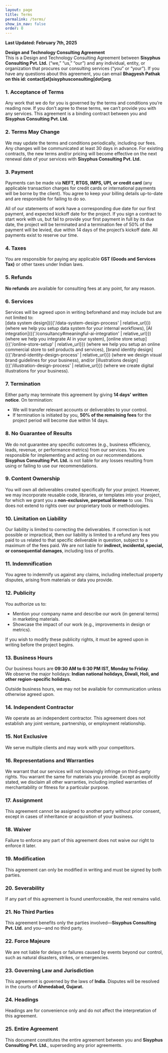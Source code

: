 ```yaml
---
layout: page
title: Terms
permalink: /terms/
show_in_nav: false
order: 0
---
```


**Last Updated: February 7th, 2025**

**Design and Technology Consulting Agreement**  
This is a Design and Technology Consulting Agreement between **Sisyphus Consulting Pvt. Ltd.** (“we,” “us,” “our”) and any individual, entity, or organization that procures our consulting services (“you” or “your”). If you have any questions about this agreement, you can email **Bhagyesh Pathak on this id: contact[at]sisyphusconsulting[dot]org**.

### 1. Acceptance of Terms
Any work that we do for you is governed by the terms and conditions you’re reading now. If you don’t agree to these terms, we can’t provide you with any services. This agreement is a binding contract between you and **Sisyphus Consulting Pvt. Ltd.**

### 2. Terms May Change
We may update the terms and conditions periodically, including our fees. Any changes will be communicated at least 30 days in advance. For existing contracts, the new terms and/or pricing will become effective on the next renewal date of your services with **Sisyphus Consulting Pvt. Ltd.**

### 3. Payment
Payments can be made via **NEFT, RTGS, IMPS, UPI, or credit card** (any applicable transaction charges for credit cards or international payments will be borne by the client). You agree to keep your billing details up-to-date and are responsible for failing to do so.  

All of our statements of work have a corresponding due date for our first payment, and expected kickoff date for the project. If you sign a contract to start work with us, but fail to provide your first payment in full by its due date, the project will be terminated and a termination fee of 50% of the payment will be levied, due within 14 days of the project’s kickoff date. All payments exist to reserve our time.

### 4. Taxes
You are responsible for paying any applicable **GST (Goods and Services Tax)** or other taxes under Indian laws.

### 5. Refunds
**No refunds** are available for consulting fees at any point, for any reason.

### 6. Services
Services will be agreed upon in writing beforehand and may include but are not limited to:  
[data system design]({{'/data-system-design-process' | relative_url}}) (where we help you setup data system for your internal workflows), [AI integration]({{'/consultancy#meaningful-ai-integration' | relative_url}}) (where we help you integrate AI in your system), [online store setup]({{'/online-store-setup' | relative_url}}) (where we help you setup an online commercial store to sell products and services), [brand identity design]({{'/brand-identity-design-process' | relative_url}}) (where we design visual brand guidelines for your business), and/or [illustrations design]({{'/illustration-design-process' | relative_url}}) (where we create digital illustrations for your business).

### 7. Termination
Either party may terminate this agreement by giving **14 days' written notice**. On termination:  
- We will transfer relevant accounts or deliverables to your control.  
- If termination is initiated by you, **50% of the remaining fees** for the project period will become due within 14 days.  

### 8. No Guarantee of Results
We do not guarantee any specific outcomes (e.g., business efficiency, leads, revenue, or performance metrics) from our services. You are responsible for implementing and acting on our recommendations. **Sisyphus Consulting Pvt. Ltd.** is not liable for any losses resulting from using or failing to use our recommendations.

### 9. Content Ownership
You will own all deliverables created specifically for your project. However, we may incorporate reusable code, libraries, or templates into your project, for which we grant you a **non-exclusive, perpetual license** to use. This does not extend to rights over our proprietary tools or methodologies.

### 10. Limitation on Liability
Our liability is limited to correcting the deliverables. If correction is not possible or impractical, then our liability is limited to a refund any fees you paid to us related to that specific deliverable in question, subject to a maximum of the fees paid. We are not liable for **indirect, incidental, special, or consequential damages**, including loss of profits.

### 11. Indemnification
You agree to indemnify us against any claims, including intellectual property disputes, arising from materials or data you provide.

### 12. Publicity
You authorize us to:  
- Mention your company name and describe our work (in general terms) in marketing materials.  
- Showcase the impact of our work (e.g., improvements in design or metrics).  

If you wish to modify these publicity rights, it must be agreed upon in writing before the project begins.

### 13. Business Hours
Our business hours are **09:30 AM to 6:30 PM IST, Monday to Friday**.  
We observe the major holidays: **Indian national holidays, Diwali, Holi, and other region-specific holidays.**  

Outside business hours, we may not be available for communication unless otherwise agreed upon.

### 14. Independent Contractor
We operate as an independent contractor. This agreement does not establish any joint venture, partnership, or employment relationship.

### 15. Not Exclusive
We serve multiple clients and may work with your competitors.

### 16. Representations and Warranties
We warrant that our services will not knowingly infringe on third-party rights. You warrant the same for materials you provide. Except as explicitly stated, we disclaim all other warranties, including implied warranties of merchantability or fitness for a particular purpose.

### 17. Assignment
This agreement cannot be assigned to another party without prior consent, except in cases of inheritance or acquisition of your business.

### 18. Waiver
Failure to enforce any part of this agreement does not waive our right to enforce it later.

### 19. Modification
This agreement can only be modified in writing and must be signed by both parties.

### 20. Severability
If any part of this agreement is found unenforceable, the rest remains valid.

### 21. No Third Parties
This agreement benefits only the parties involved—**Sisyphus Consulting Pvt. Ltd.** and you—and no third party.

### 22. Force Majeure
We are not liable for delays or failures caused by events beyond our control, such as natural disasters, strikes, or emergencies.

### 23. Governing Law and Jurisdiction
This agreement is governed by the laws of **India**. Disputes will be resolved in the courts of **Ahmedabad, Gujarat.**

### 24. Headings
Headings are for convenience only and do not affect the interpretation of this agreement.

### 25. Entire Agreement
This document constitutes the entire agreement between you and **Sisyphus Consulting Pvt. Ltd.**, superseding any prior agreements.
